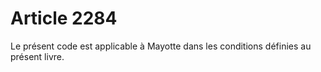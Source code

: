 # Article 2284

Le présent code est applicable à Mayotte dans les conditions définies au présent livre.
